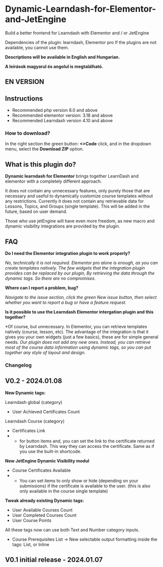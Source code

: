 # Dynamic-Learndash-for-Elementor-and-JetEngine
Build a better frontend for Learndash with Elementor and / or JetEngine

Dependencies of the plugin: learndash, Elementor pro
If the plugins are not available, you cannot use them.

**Descriptions will be available in English and Hungarian.**

**A leírások magyarul és angolul is megtalálható.**

## EN VERSION

## Instructions

* Recommended php version 8.0 and above
* Recommended elementor version: 3.18 and above
* Recommended Learndash version 4.10 and above

### How to download?

In the right section the green button: **<>Code**  click, and in the dropdown menu, select the **Download ZIP** option.

## What is this plugin do?

**Dynamic learndash for Elementor** brings together LearnDash and elementor with a completely different approach.

It does not contain any unnecessary features, only purely those that are necessary and useful to dynamically customize course templates without any restrictions. Currently it does not contain any retrievable data for Lessons, Topics, and Groups (single template). This will be added in the future, based on user demand.

Those who use jetEngine will have even more freedom, as new macro and dynamic visibility integrations are provided by the plugin.

## FAQ

**Do I need the Elementor integration plugin to work properly?**

*No, technically it is not required. Elementor pro alone is enough, as you can create templates natively. The few widgets that the integration plugin provides can be replaced by our plugin, By retrieving the data through the dynamic tags. So there are no compromises.*

**Where can I report a problem, bug?**

*Navigate to the issue section, click the green New issue button, then select whether you want to report a bug or have a feature request.*

**Is it possible to use the Learndash Elementor intergation plugin and this together?**

*Of course, but unnecessary. In Elementor, you can retrieve templates natively (course, lesson, etc). The advantage of the integration is that it gives you your own widgets (just a few basics), these are for simple general needs.
*Our plugin does not add any new ones. Instead, you can retrieve most of the course data information using dynamic tags, so you can put together any style of layout and design.*

### Changelog

## V0.2 - 2024.01.08

**New Dynamic tags:**

Learndash global (category)

* User Achieved Certificates Count

Learndash Course (category)

* Certificates Link
* - for button items and, you can set the link to the certificate returned by Learndash. This way they can access the certificate. Same as if you use the built-in shortcode.

**New JetEngine Dynamic Visibility modul**

* Course Certificates Available
* - You can set items to only show or hide (depending on your submissions) if the certificate is available to the user. (this is also only available in the course single template)



**Tweak already existing Dynamic tags:**

* User Available Courses Count
* User Completed Courses Count
* User Course Points

All these tags now can use both Text and Number category inputs.

* Course Prerequisites List  -> New selectable output formatting inside the tags: List, or Inline


## V0.1 initial release - 2024.01.07
